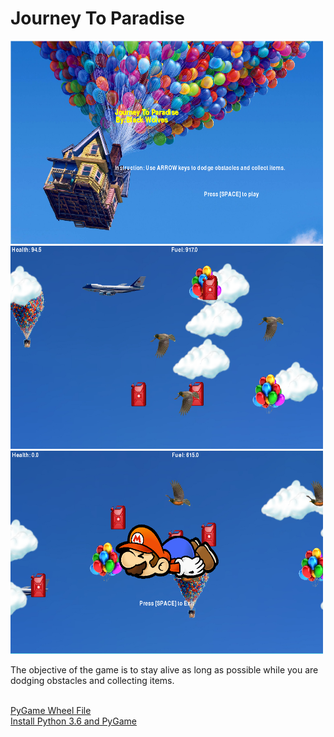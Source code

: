 <h1>Journey To Paradise</h1>
<img src="https://github.com/adai0789/Pygame-Project/blob/master/GamePlan/Splash%20Screen.PNG" width="500" height="325">
<img src="https://github.com/adai0789/Pygame-Project/blob/master/GamePlan/Gameplay.PNG" width="500" height="325">
<img src="https://github.com/adai0789/Pygame-Project/blob/master/GamePlan/GameOver.PNG" width="500" height="325">
<p>The objective of the game is to stay alive as long as possible while you are dodging obstacles and collecting items.</p>
<br>
<a href="http://www.lfd.uci.edu/~gohlke/pythonlibs/#pygame">PyGame Wheel File</a>
<br>
<a href="https://youtu.be/_GikMdhAhv0">Install Python 3.6 and PyGame</a>
